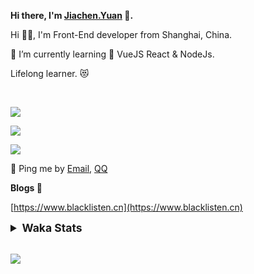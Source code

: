 <!-- <img align="right" src="https://github-readme-stats.vercel.app/api/top-langs/?username=blacklisten&layout=compact" /> -->

**Hi there, I'm [Jiachen.Yuan](https://www.blacklisten.cn) 👋.**

Hi 🙋‍♂️, I'm Front-End developer from Shanghai, China.

🌱 I’m currently learning 🥀 VueJS  React & NodeJs.

Lifelong learner. 😻

<br />

<img src="https://github-readme-stats.vercel.app/api/top-langs/?username=aaditkamat&layout=compact" /><br />

<img src="https://github-readme-stats.vercel.app/api?username=blacklisten&count_private=true&show_icons=true" /><br />

<img src="https://github-readme-stats.vercel.app/api/wakatime?username=blacklisten&layout=compact" /><br />



💬 Ping me by [Email](mailto:black_listen@163.com), [QQ](http://wpa.qq.com/msgrd?v=3&uin=756319278&site=%E5%9C%A8%E7%BA%BF%E5%AE%A2%E6%9C%8D&menu=yes)

<!-- I am Into , 🙏 -->

<!-- Javascript, Web Development, H5, MicroProgram, NodeJs, Electron... 😼 -->

<!--[![Top Langs](https://github-readme-stats.vercel.app/api/top-langs/?username=blacklisten&layout=compact)](https://github.com/anuraghazra/github-readme-stats)-->

<!--![ReadMe Card](https://github-readme-stats.vercel.app/api?username=blacklisten&show_icons=true&theme=radical)-->

**Blogs 🌱**

[https://www.blacklisten.cn](https://www.blacklisten.cn)

<details>
 <summary style="font-size:1.25em"><strong>Waka Stats </strong></summary><br>
<!--START_SECTION:waka-->
![Code Time](http://img.shields.io/badge/Code%20Time-1%2C082%20hrs%2048%20mins-blue)

![Profile Views](http://img.shields.io/badge/Profile%20Views-0-blue)

**🐱 My GitHub Data** 

> 🏆 4 Contributions in the Year 2022
 > 
> 📦 258.5 kB Used in GitHub's Storage 
 > 
> 💼 Opted to Hire
 > 
> 📜 48 Public Repositories 
 > 
> 🔑 4 Private Repositories  
 > 
**I'm an Early 🐤** 

```text
🌞 Morning    5 commits      ██░░░░░░░░░░░░░░░░░░░░░░░   8.62% 
🌆 Daytime    35 commits     ███████████████░░░░░░░░░░   60.34% 
🌃 Evening    18 commits     ███████░░░░░░░░░░░░░░░░░░   31.03% 
🌙 Night      0 commits      ░░░░░░░░░░░░░░░░░░░░░░░░░   0.0%

```
📅 **I'm Most Productive on Friday** 

```text
Monday       1 commits      ░░░░░░░░░░░░░░░░░░░░░░░░░   1.72% 
Tuesday      8 commits      ███░░░░░░░░░░░░░░░░░░░░░░   13.79% 
Wednesday    7 commits      ███░░░░░░░░░░░░░░░░░░░░░░   12.07% 
Thursday     16 commits     ███████░░░░░░░░░░░░░░░░░░   27.59% 
Friday       24 commits     ██████████░░░░░░░░░░░░░░░   41.38% 
Saturday     1 commits      ░░░░░░░░░░░░░░░░░░░░░░░░░   1.72% 
Sunday       1 commits      ░░░░░░░░░░░░░░░░░░░░░░░░░   1.72%

```


📊 **This Week I Spent My Time On** 

```text
⌚︎ Time Zone: Asia/Shanghai

💬 Programming Languages: 
TypeScript               7 hrs 16 mins       █████████████░░░░░░░░░░░░   52.26% 
Vue.js                   4 hrs 53 mins       ████████░░░░░░░░░░░░░░░░░   35.11% 
JSON                     48 mins             █░░░░░░░░░░░░░░░░░░░░░░░░   5.8% 
JavaScript               35 mins             █░░░░░░░░░░░░░░░░░░░░░░░░   4.2% 
LESS                     15 mins             ░░░░░░░░░░░░░░░░░░░░░░░░░   1.86%

🔥 Editors: 
VS Code                  13 hrs 55 mins      █████████████████████████   100.0%

🐱‍💻 Projects: 
AppRomeMetaWeb           5 hrs 29 mins       █████████░░░░░░░░░░░░░░░░   39.49% 
AppBosOrderWeb           4 hrs 8 mins        ███████░░░░░░░░░░░░░░░░░░   29.76% 
AppFreightBikeMP         2 hrs               ███░░░░░░░░░░░░░░░░░░░░░░   14.47% 
AppBosAdminWeb           58 mins             █░░░░░░░░░░░░░░░░░░░░░░░░   6.94% 
AppAgentAdminWeb         51 mins             █░░░░░░░░░░░░░░░░░░░░░░░░   6.22%

💻 Operating System: 
Mac                      13 hrs 55 mins      █████████████████████████   100.0%

```

**I Mostly Code in JavaScript** 

```text
JavaScript               19 repos            ███████████░░░░░░░░░░░░░░   44.19% 
Vue                      11 repos            ██████░░░░░░░░░░░░░░░░░░░   25.58% 
TypeScript               6 repos             ███░░░░░░░░░░░░░░░░░░░░░░   13.95% 
HTML                     4 repos             ██░░░░░░░░░░░░░░░░░░░░░░░   9.3% 
CSS                      1 repo              ░░░░░░░░░░░░░░░░░░░░░░░░░   2.33%

```


**Timeline**

![Chart not found](https://raw.githubusercontent.com/blacklisten/blacklisten/master/charts/bar_graph.png) 


 Last Updated on 02/10/2022 18:54:30 UTC
<!--END_SECTION:waka-->
</details>

<br />

<!--
**blacklisten/blacklisten** is a ✨ _special_ ✨ repository because its `README.md` (this file) appears on your GitHub profile.

Here are some ideas to get you started:

- 🔭 I’m currently working on ...
- 🌱 I’m currently learning ...
- 👯 I’m looking to collaborate on ...
- 🤔 I’m looking for help with ...
- 💬 Ask me about ...
- 📫 How to reach me: ...
- 😄 Pronouns: ...
- ⚡ Fun fact: ...
-->

![](http://profile-counter.glitch.me/blacklisten/count.svg)
